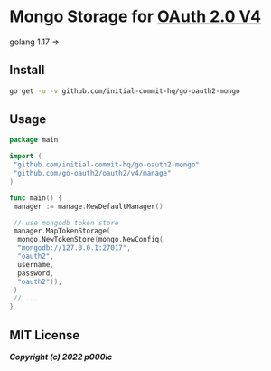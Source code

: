 # Mongo Storage for [OAuth 2.0 V4](https://github.com/go-oauth2/oauth2)

golang 1.17 =>

## Install

``` bash
go get -u -v github.com/initial-commit-hq/go-oauth2-mongo
```

## Usage

``` go
package main

import (
 "github.com/initial-commit-hq/go-oauth2-mongo"
 "github.com/go-oauth2/oauth2/v4/manage"
)

func main() {
 manager := manage.NewDefaultManager()

 // use mongodb token store
 manager.MapTokenStorage(
  mongo.NewTokenStore(mongo.NewConfig(
  "mongodb://127.0.0.1:27017", 
  "oauth2", 
  username, 
  password, 
  "oauth2")),
 )
 // ...
}
```

## MIT License

***Copyright (c) 2022 p000ic***
